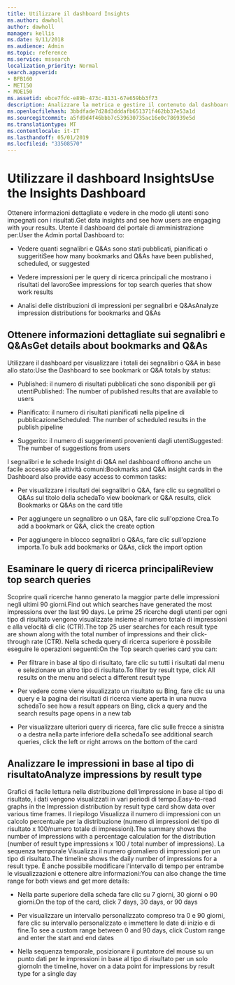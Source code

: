 ```yaml
---
title: Utilizzare il dashboard Insights
ms.author: dawholl
author: dawholl
manager: kellis
ms.date: 9/11/2018
ms.audience: Admin
ms.topic: reference
ms.service: mssearch
localization_priority: Normal
search.appverid:
- BFB160
- MET150
- MOE150
ms.assetid: ebce7fdc-e89b-473c-8131-67e659bb3f73
description: Analizzare la metrica e gestire il contenuto dal dashboard di facile utilizzo nel portale di amministrazione di Microsoft Search
ms.openlocfilehash: 3bbdfade7d28d3dddafb651371f462bb37e53a1d
ms.sourcegitcommit: a5fd9d4f46bbb7c539630735ac16e0c786939e5d
ms.translationtype: MT
ms.contentlocale: it-IT
ms.lasthandoff: 05/01/2019
ms.locfileid: "33508570"
---
```

# <a name="use-the-insights-dashboard"></a><span data-ttu-id="47f46-103">Utilizzare il dashboard Insights</span><span class="sxs-lookup"><span data-stu-id="47f46-103">Use the Insights Dashboard</span></span>

<span data-ttu-id="47f46-104">Ottenere informazioni dettagliate e vedere in che modo gli utenti sono impegnati con i risultati.</span><span class="sxs-lookup"><span data-stu-id="47f46-104">Get data insights and see how users are engaging with your results.</span></span> <span data-ttu-id="47f46-105">Utente il dashboard del portale di amministrazione per:</span><span class="sxs-lookup"><span data-stu-id="47f46-105">User the Admin portal Dashboard to:</span></span>
  
- <span data-ttu-id="47f46-106">Vedere quanti segnalibri e Q&As sono stati pubblicati, pianificati o suggeriti</span><span class="sxs-lookup"><span data-stu-id="47f46-106">See how many bookmarks and Q&As have been published, scheduled, or suggested</span></span>
    
- <span data-ttu-id="47f46-107">Vedere impressioni per le query di ricerca principali che mostrano i risultati del lavoro</span><span class="sxs-lookup"><span data-stu-id="47f46-107">See impressions for top search queries that show work results</span></span>
    
- <span data-ttu-id="47f46-108">Analisi delle distribuzioni di impressioni per segnalibri e Q&As</span><span class="sxs-lookup"><span data-stu-id="47f46-108">Analyze impression distributions for bookmarks and Q&As</span></span>
    
## <a name="get-details-about-bookmarks-and-qas"></a><span data-ttu-id="47f46-109">Ottenere informazioni dettagliate sui segnalibri e Q&As</span><span class="sxs-lookup"><span data-stu-id="47f46-109">Get details about bookmarks and Q&As</span></span>

<span data-ttu-id="47f46-110">Utilizzare il dashboard per visualizzare i totali dei segnalibri o Q&A in base allo stato:</span><span class="sxs-lookup"><span data-stu-id="47f46-110">Use the Dashboard to see bookmark or Q&A totals by status:</span></span>
  
- <span data-ttu-id="47f46-111">Published: il numero di risultati pubblicati che sono disponibili per gli utenti</span><span class="sxs-lookup"><span data-stu-id="47f46-111">Published: The number of published results that are available to users</span></span>
    
- <span data-ttu-id="47f46-112">Pianificato: il numero di risultati pianificati nella pipeline di pubblicazione</span><span class="sxs-lookup"><span data-stu-id="47f46-112">Scheduled: The number of scheduled results in the publish pipeline</span></span>
    
- <span data-ttu-id="47f46-113">Suggerito: il numero di suggerimenti provenienti dagli utenti</span><span class="sxs-lookup"><span data-stu-id="47f46-113">Suggested: The number of suggestions from users</span></span>
    
<span data-ttu-id="47f46-114">I segnalibri e le schede Insight di Q&A nel dashboard offrono anche un facile accesso alle attività comuni:</span><span class="sxs-lookup"><span data-stu-id="47f46-114">Bookmarks and Q&A insight cards in the Dashboard also provide easy access to common tasks:</span></span>
  
- <span data-ttu-id="47f46-115">Per visualizzare i risultati dei segnalibri o Q&A, fare clic su segnalibri o Q&As sul titolo della scheda</span><span class="sxs-lookup"><span data-stu-id="47f46-115">To view bookmark or Q&A results, click Bookmarks or Q&As on the card title</span></span>
    
- <span data-ttu-id="47f46-116">Per aggiungere un segnalibro o un Q&A, fare clic sull'opzione Crea.</span><span class="sxs-lookup"><span data-stu-id="47f46-116">To add a bookmark or Q&A, click the create option</span></span>
    
- <span data-ttu-id="47f46-117">Per aggiungere in blocco segnalibri o Q&As, fare clic sull'opzione importa.</span><span class="sxs-lookup"><span data-stu-id="47f46-117">To bulk add bookmarks or Q&As, click the import option</span></span>
    
## <a name="review-top-search-queries"></a><span data-ttu-id="47f46-118">Esaminare le query di ricerca principali</span><span class="sxs-lookup"><span data-stu-id="47f46-118">Review top search queries</span></span>

<span data-ttu-id="47f46-119">Scoprire quali ricerche hanno generato la maggior parte delle impressioni negli ultimi 90 giorni.</span><span class="sxs-lookup"><span data-stu-id="47f46-119">Find out which searches have generated the most impressions over the last 90 days.</span></span> <span data-ttu-id="47f46-120">Le prime 25 ricerche degli utenti per ogni tipo di risultato vengono visualizzate insieme al numero totale di impressioni e alla velocità di clic (CTR).</span><span class="sxs-lookup"><span data-stu-id="47f46-120">The top 25 user searches for each result type are shown along with the total number of impressions and their click-through rate (CTR).</span></span> <span data-ttu-id="47f46-121">Nella scheda query di ricerca superiore è possibile eseguire le operazioni seguenti:</span><span class="sxs-lookup"><span data-stu-id="47f46-121">On the Top search queries card you can:</span></span>
  
- <span data-ttu-id="47f46-122">Per filtrare in base al tipo di risultato, fare clic su tutti i risultati dal menu e selezionare un altro tipo di risultato.</span><span class="sxs-lookup"><span data-stu-id="47f46-122">To filter by result type, click All results on the menu and select a different result type</span></span>
    
- <span data-ttu-id="47f46-123">Per vedere come viene visualizzato un risultato su Bing, fare clic su una query e la pagina dei risultati di ricerca viene aperta in una nuova scheda</span><span class="sxs-lookup"><span data-stu-id="47f46-123">To see how a result appears on Bing, click a query and the search results page opens in a new tab</span></span>
    
- <span data-ttu-id="47f46-124">Per visualizzare ulteriori query di ricerca, fare clic sulle frecce a sinistra o a destra nella parte inferiore della scheda</span><span class="sxs-lookup"><span data-stu-id="47f46-124">To see additional search queries, click the left or right arrows on the bottom of the card</span></span>
    
## <a name="analyze-impressions-by-result-type"></a><span data-ttu-id="47f46-125">Analizzare le impressioni in base al tipo di risultato</span><span class="sxs-lookup"><span data-stu-id="47f46-125">Analyze impressions by result type</span></span>

<span data-ttu-id="47f46-126">Grafici di facile lettura nella distribuzione dell'impressione in base al tipo di risultato, i dati vengono visualizzati in vari periodi di tempo.</span><span class="sxs-lookup"><span data-stu-id="47f46-126">Easy-to-read graphs in the Impression distribution by result type card show data over various time frames.</span></span> <span data-ttu-id="47f46-127">Il riepilogo Visualizza il numero di impressioni con un calcolo percentuale per la distribuzione (numero di impressioni del tipo di risultato x 100/numero totale di impressioni).</span><span class="sxs-lookup"><span data-stu-id="47f46-127">The summary shows the number of impressions with a percentage calculation for the distribution (number of result type impressions x 100 / total number of impressions).</span></span> <span data-ttu-id="47f46-128">La sequenza temporale Visualizza il numero giornaliero di impressioni per un tipo di risultato.</span><span class="sxs-lookup"><span data-stu-id="47f46-128">The timeline shows the daily number of impressions for a result type.</span></span> <span data-ttu-id="47f46-129">È anche possibile modificare l'intervallo di tempo per entrambe le visualizzazioni e ottenere altre informazioni:</span><span class="sxs-lookup"><span data-stu-id="47f46-129">You can also change the time range for both views and get more details:</span></span>
  
- <span data-ttu-id="47f46-130">Nella parte superiore della scheda fare clic su 7 giorni, 30 giorni o 90 giorni.</span><span class="sxs-lookup"><span data-stu-id="47f46-130">On the top of the card, click 7 days, 30 days, or 90 days</span></span>
    
- <span data-ttu-id="47f46-131">Per visualizzare un intervallo personalizzato compreso tra 0 e 90 giorni, fare clic su intervallo personalizzato e immettere le date di inizio e di fine.</span><span class="sxs-lookup"><span data-stu-id="47f46-131">To see a custom range between 0 and 90 days, click Custom range and enter the start and end dates</span></span>
    
- <span data-ttu-id="47f46-132">Nella sequenza temporale, posizionare il puntatore del mouse su un punto dati per le impressioni in base al tipo di risultato per un solo giorno</span><span class="sxs-lookup"><span data-stu-id="47f46-132">In the timeline, hover on a data point for impressions by result type for a single day</span></span>

  

